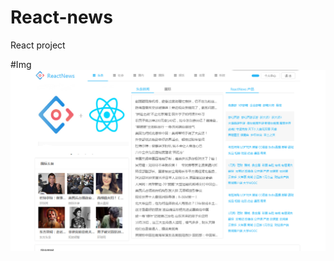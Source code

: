 # React-news
React project


#Img
![image](https://github.com/sunqiaojie/React-news/blob/master/react_news.jpg)
